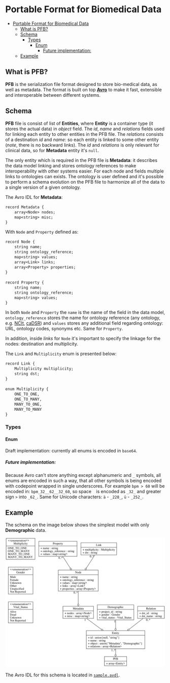 # Portable Format for Biomedical Data

- [Portable Format for Biomedical Data](#portable-format-for-biomedical-data)
  - [What is PFB?](#what-is-pfb)
  - [Schema](#schema)
    - [Types](#types)
      - [Enum](#enum)
        - [Future implementation:](#future-implementation)
  - [Example](#example)

## What is PFB?

**PFB** is the serialization file format designed to store bio-medical data, as well as metadata. The format is built on top [**Avro**][1] to make it fast, extensible and interoperable between different systems.

## Schema

**PFB** file is consist of list of **Entities**, where **Entity** is a container type (it stores the actual data) in *object* field. The *id*, *name* and *relations* fields used for linking each entity to other entities in the PFB file. The *relations* consists of a destination *id* and *name*: so each entity is linked to some other entity (*note*, there is no backward links). The *id* and *relations* is only relevant for clinical data, so for **Metadata** entity it's `null`.

The only entity which is required in the PFB file is **Metadata**: it describes the data model linking and stores ontology references to make interoperability with other systems easier. For each node and fields multiple links to ontologies can exists. The ontology is user defined and it's possible to perform a schema evolution on the PFB file to harmonize all of the data to a single version of a given ontology.

The Avro IDL for **Metadata**:

```
record Metadata {
    array<Node> nodes;
    map<string> misc;
}
```

With `Node` and `Property` defined as:

```
record Node {
    string name;
    string ontology_reference;
    map<string> values;
    array<Link> links;
    array<Property> properties;
}

record Property {
    string name;
    string ontology_reference;
    map<string> values;
}
```

In both `Node` and `Property` the `name` is the name of the field in the data model, `ontology_reference` stores the name for ontology reference (any ontology, e.g. [NCIt][2], [caDSR][3]) and `values` stores any additional field regarding ontology: URL, ontology codes, synonyms etc. Same for `Property`.

In addition, inside *links* for `Node` it's important to specify the linkage for the nodes: destination and multiplicity. 

The `Link` and `Multiplicity` enum is presented below:
```
record Link {
    Multiplicity multiplicity;
    string dst;
}

enum Multiplicity {
    ONE_TO_ONE,
    ONE_TO_MANY,
    MANY_TO_ONE,
    MANY_TO_MANY
}
```

### Types

#### Enum

Draft implementation: currently all enums is encoded in `base64`.

##### Future implementation:

Because Avro can't store anything except alphanumeric and `_` symbols, all enums are encoded in such a way, that all other symbols is being encoded with codepoint wrapped in single underscores. For example `bpm > 60` will be encoded in: `bpm_32__62__32_60`, so space ` ` is encoded as `_32_` and greater sign `>` into `_62_`. Same for Unicode characters: `ä` - `_228_`, `ü` - `_252_`.

## Example

The schema on the image below shows the simplest model with only **Demographic** data.

[![schema][4]][4]

The Avro IDL for this schema is located in [`sample.avdl`][16].

  [1]: https://avro.apache.org/docs/current/spec.html
  [2]: https://ncit.nci.nih.gov/ncitbrowser/pages/
  [3]: https://cdebrowser.nci.nih.gov/cdebrowserClient/cdeBrowser.html#/search
  [4]: ./schema.svg
  [16]: ./sample.avdl
